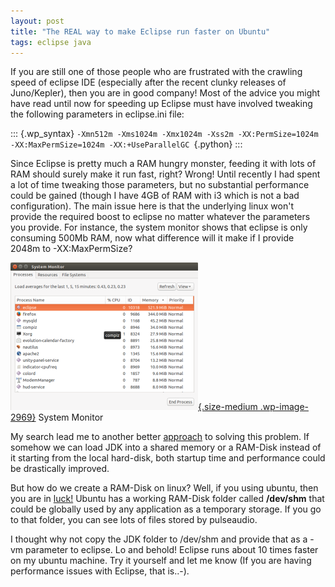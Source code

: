 ```yaml
---
layout: post
title: "The REAL way to make Eclipse run faster on Ubuntu"
tags: eclipse java
---
```


If you are still one of those people who are frustrated with the crawling speed of eclipse IDE (especially after the recent clunky releases of Juno/Kepler), then you are in good company! Most of the advice you might have read until now for speeding up Eclipse must have involved tweaking the following parameters in eclipse.ini file:<!--more-->

::: {.wp_syntax}
`-Xmn512m -Xms1024m -Xmx1024m -Xss2m -XX:PermSize=1024m -XX:MaxPermSize=1024m -XX:+UseParallelGC `{.python}</code>
:::

Since Eclipse is pretty much a RAM hungry monster, feeding it with lots of RAM should surely make it run fast, right? Wrong! Until recently I had spent a lot of time tweaking those parameters, but no substantial performance could be gained (though I have 4GB of RAM with i3 which is not a bad configuration). The main issue here is that the underlying linux won't provide the required boost to eclipse no matter whatever the parameters you provide. For instance, the system monitor shows that eclipse is only consuming 500Mb RAM, now what difference will it make if I provide 2048m to -XX:MaxPermSize?

[![System Monitor](/uploads/old/eclipse-monitor-300x236.png){.size-medium .wp-image-2969}](https://prahladyeri.github.io/uploads/old/eclipse-monitor.png) System Monitor

My search lead me to another better [approach](http://ubuntuguide.net/ubuntu-using-ramdisk-for-better-performance-and-fast-response) to solving this problem. If somehow we can load JDK into a shared memory or a RAM-Disk instead of it starting from the local hard-disk, both startup time and performance could be drastically improved.

But how do we create a RAM-Disk on linux? Well, if you using ubuntu, then you are in [luck!](http://superuser.com/questions/45342/when-should-i-use-dev-shm-and-when-should-i-use-tmp) Ubuntu has a working RAM-Disk folder called **/dev/shm** that could be globally used by any application as a temporary storage. If you go to that folder, you can see lots of files stored by pulseaudio.

I thought why not copy the JDK folder to /dev/shm and provide that as a -vm parameter to eclipse. Lo and behold! Eclipse runs about 10 times faster on my ubuntu machine. Try it yourself and let me know (If you are having performance issues with Eclipse, that is..-).

